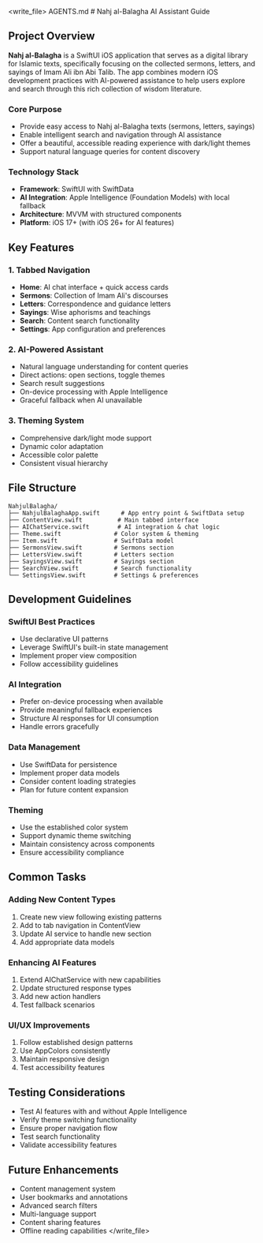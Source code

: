 <write_file>
<path>AGENTS.md</path>
<content># Nahj al-Balagha AI Assistant Guide

## Project Overview

**Nahj al-Balagha** is a SwiftUI iOS application that serves as a digital library for Islamic texts, specifically focusing on the collected sermons, letters, and sayings of Imam Ali ibn Abi Talib. The app combines modern iOS development practices with AI-powered assistance to help users explore and search through this rich collection of wisdom literature.

### Core Purpose
- Provide easy access to Nahj al-Balagha texts (sermons, letters, sayings)
- Enable intelligent search and navigation through AI assistance
- Offer a beautiful, accessible reading experience with dark/light themes
- Support natural language queries for content discovery

### Technology Stack
- **Framework**: SwiftUI with SwiftData
- **AI Integration**: Apple Intelligence (Foundation Models) with local fallback
- **Architecture**: MVVM with structured components
- **Platform**: iOS 17+ (with iOS 26+ for AI features)

## Key Features

### 1. Tabbed Navigation
- **Home**: AI chat interface + quick access cards
- **Sermons**: Collection of Imam Ali's discourses
- **Letters**: Correspondence and guidance letters
- **Sayings**: Wise aphorisms and teachings
- **Search**: Content search functionality
- **Settings**: App configuration and preferences

### 2. AI-Powered Assistant
- Natural language understanding for content queries
- Direct actions: open sections, toggle themes
- Search result suggestions
- On-device processing with Apple Intelligence
- Graceful fallback when AI unavailable

### 3. Theming System
- Comprehensive dark/light mode support
- Dynamic color adaptation
- Accessible color palette
- Consistent visual hierarchy

## File Structure

```
NahjulBalagha/
├── NahjulBalaghaApp.swift      # App entry point & SwiftData setup
├── ContentView.swift          # Main tabbed interface
├── AIChatService.swift        # AI integration & chat logic
├── Theme.swift               # Color system & theming
├── Item.swift                # SwiftData model
├── SermonsView.swift         # Sermons section
├── LettersView.swift         # Letters section
├── SayingsView.swift         # Sayings section
├── SearchView.swift          # Search functionality
└── SettingsView.swift        # Settings & preferences
```

## Development Guidelines

### SwiftUI Best Practices
- Use declarative UI patterns
- Leverage SwiftUI's built-in state management
- Implement proper view composition
- Follow accessibility guidelines

### AI Integration
- Prefer on-device processing when available
- Provide meaningful fallback experiences
- Structure AI responses for UI consumption
- Handle errors gracefully

### Data Management
- Use SwiftData for persistence
- Implement proper data models
- Consider content loading strategies
- Plan for future content expansion

### Theming
- Use the established color system
- Support dynamic theme switching
- Maintain consistency across components
- Ensure accessibility compliance

## Common Tasks

### Adding New Content Types
1. Create new view following existing patterns
2. Add to tab navigation in ContentView
3. Update AI service to handle new section
4. Add appropriate data models

### Enhancing AI Features
1. Extend AIChatService with new capabilities
2. Update structured response types
3. Add new action handlers
4. Test fallback scenarios

### UI/UX Improvements
1. Follow established design patterns
2. Use AppColors consistently
3. Maintain responsive design
4. Test accessibility features

## Testing Considerations

- Test AI features with and without Apple Intelligence
- Verify theme switching functionality
- Ensure proper navigation flow
- Test search functionality
- Validate accessibility features

## Future Enhancements

- Content management system
- User bookmarks and annotations
- Advanced search filters
- Multi-language support
- Content sharing features
- Offline reading capabilities</content>
</write_file>